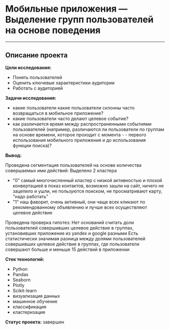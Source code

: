 # **Мобильные приложения — Выделение групп пользователей на основе поведения**
_______________________________________________________________

## Описание проекта

**Цели исследования:**

- Понять пользователей
- Оценить ключевые характеристики аудитории
- Работать с аудиторией

**Задачи исследования:**

- какие пользователи какие пользователи склонны часто возвращаться в мобильное приложение?
- какие пользователи часто делают целевое событие?
- как различается время между распространенными событиями пользователей (например, различаются ли пользователи по группам на основе времени, которое проходит с момента - - первого использования мобильного приложения и до использования функции поиска)?

**Вывод:** 

Проведена сегментация пользователей на основе количества совершаемых ими действий:
Выделено 2 кластера
- "0" самый многочисленный кластер с низкой активностью и плохой конвертацией в показ контактов, возможно зашли на сайт, ничего не зацепило и ушли, не пользуются поиском, не просматривают карту, "надо работать"
- "1" наш фаворит, очень активный, они чаще всех кликают по рекомендованному объявлению и лучше всех осуществляют целевое действие

Проведена проверка гипотез:
Нет оснований считать доли пользователей совершивших целевое действие в группах, установивших приложение из yandex и google разными
Есть статистически значимая разница между долями пользователей совершивших целевое действие в группах, где пользователи совершают больше и меньше 15 действий в приложении

**Стек технологий:**
- Python
- Pandas
- Seaborn
- Plotly
- Scikit-learn
- визуализация данных
- машинное обучение
- классификация
- кластеризация

**Статус проекта:** завершен
